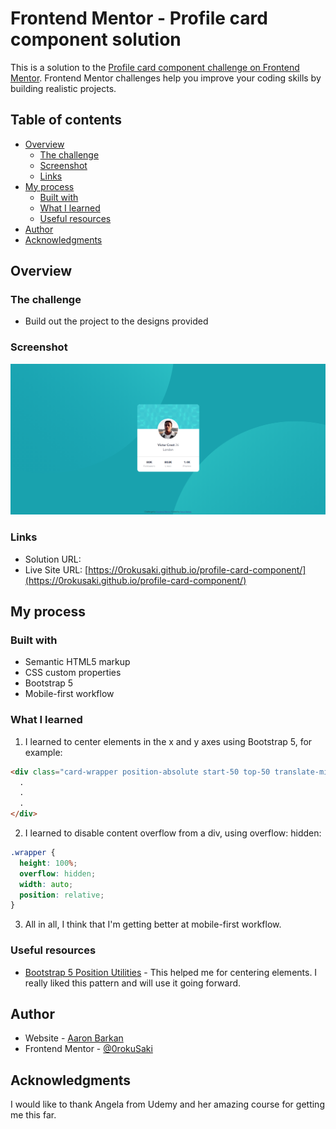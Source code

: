 # Frontend Mentor - Profile card component solution

This is a solution to the [Profile card component challenge on Frontend Mentor](https://www.frontendmentor.io/challenges/profile-card-component-cfArpWshJ). Frontend Mentor challenges help you improve your coding skills by building realistic projects.

## Table of contents

- [Overview](#overview)
  - [The challenge](#the-challenge)
  - [Screenshot](#screenshot)
  - [Links](#links)
- [My process](#my-process)
  - [Built with](#built-with)
  - [What I learned](#what-i-learned)
  - [Useful resources](#useful-resources)
- [Author](#author)
- [Acknowledgments](#acknowledgments)

## Overview

### The challenge

- Build out the project to the designs provided

### Screenshot

![](./images/screenshot.png)

### Links

- Solution URL: [](https://your-solution-url.com)
- Live Site URL: [https://0rokusaki.github.io/profile-card-component/](https://0rokusaki.github.io/profile-card-component/)

## My process

### Built with

- Semantic HTML5 markup
- CSS custom properties
- Bootstrap 5
- Mobile-first workflow

### What I learned

1. I learned to center elements in the x and y axes using Bootstrap 5, for example:

```html
<div class="card-wrapper position-absolute start-50 top-50 translate-middle">
  .
  .
  .
</div>
```

2. I learned to disable content overflow from a div, using overflow: hidden:

```css
.wrapper {
  height: 100%;
  overflow: hidden;
  width: auto;
  position: relative;
}
```

3. All in all, I think that I'm getting better at mobile-first workflow.


### Useful resources

- [Bootstrap 5 Position Utilities](https://getbootstrap.com/docs/5.0/utilities/position/) - This helped me for centering elements. I really liked this pattern and will use it going forward.

## Author

- Website - [Aaron Barkan](https://0rokusaki.github.io/cv/)
- Frontend Mentor - [@0rokuSaki](https://www.frontendmentor.io/profile/yourusername)

## Acknowledgments

I would like to thank Angela from Udemy and her amazing course for getting me this far.
